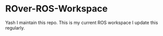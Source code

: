 # ROver-ROS-Workspace
Yash
I maintain this repo.
This is my current ROS workspace I update this regularly.
